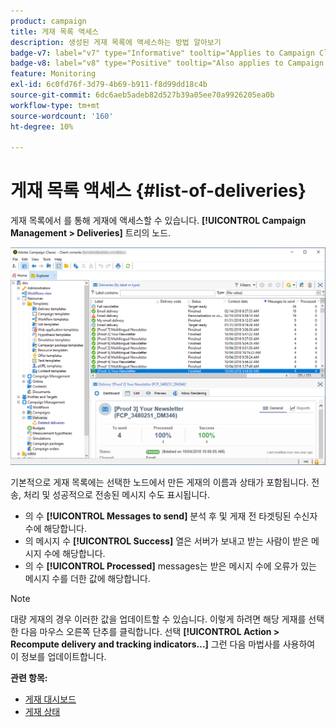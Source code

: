 ```yaml
---
product: campaign
title: 게재 목록 액세스
description: 생성된 게재 목록에 액세스하는 방법 알아보기
badge-v7: label="v7" type="Informative" tooltip="Applies to Campaign Classic v7"
badge-v8: label="v8" type="Positive" tooltip="Also applies to Campaign v8"
feature: Monitoring
exl-id: 6c0fd76f-3d79-4b69-b911-f8d99dd18c4b
source-git-commit: 6dc6aeb5adeb82d527b39a05ee70a9926205ea0b
workflow-type: tm+mt
source-wordcount: '160'
ht-degree: 10%

---
```


# 게재 목록 액세스 {#list-of-deliveries}



게재 목록에서 를 통해 게재에 액세스할 수 있습니다. **[!UICONTROL Campaign Management > Deliveries]** 트리의 노드.

![](assets/deliveries-list.png)

기본적으로 게재 목록에는 선택한 노드에서 만든 게재의 이름과 상태가 포함됩니다. 전송, 처리 및 성공적으로 전송된 메시지 수도 표시됩니다.

* 의 수 **[!UICONTROL Messages to send]** 분석 후 및 게재 전 타겟팅된 수신자 수에 해당합니다.
* 의 메시지 수 **[!UICONTROL Success]** 열은 서버가 보내고 받는 사람이 받은 메시지 수에 해당합니다.
* 의 수 **[!UICONTROL Processed]** messages는 받은 메시지 수에 오류가 있는 메시지 수를 더한 값에 해당합니다.

>[!NOTE]
>
>대량 게재의 경우 이러한 값을 업데이트할 수 있습니다. 이렇게 하려면 해당 게재를 선택한 다음 마우스 오른쪽 단추를 클릭합니다. 선택 **[!UICONTROL Action > Recompute delivery and tracking indicators...]** 그런 다음 마법사를 사용하여 이 정보를 업데이트합니다.

**관련 항목:**

* [게재 대시보드](delivery-dashboard.md)
* [게재 상태](delivery-statuses.md)
